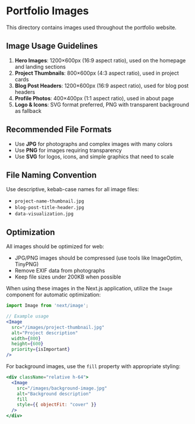# Portfolio Images

This directory contains images used throughout the portfolio website.

## Image Usage Guidelines

1. **Hero Images**: 1200×600px (16:9 aspect ratio), used on the homepage and landing sections
2. **Project Thumbnails**: 800×600px (4:3 aspect ratio), used in project cards
3. **Blog Post Headers**: 1200×600px (16:9 aspect ratio), used for blog post headers
4. **Profile Photos**: 400×400px (1:1 aspect ratio), used in about page
5. **Logo & Icons**: SVG format preferred, PNG with transparent background as fallback

## Recommended File Formats

- Use **JPG** for photographs and complex images with many colors
- Use **PNG** for images requiring transparency
- Use **SVG** for logos, icons, and simple graphics that need to scale

## File Naming Convention

Use descriptive, kebab-case names for all image files:
- `project-name-thumbnail.jpg`
- `blog-post-title-header.jpg`
- `data-visualization.jpg`

## Optimization

All images should be optimized for web:
- JPG/PNG images should be compressed (use tools like ImageOptim, TinyPNG)
- Remove EXIF data from photographs
- Keep file sizes under 200KB when possible

When using these images in the Next.js application, utilize the `Image` component for automatic optimization:

```jsx
import Image from 'next/image';

// Example usage
<Image
  src="/images/project-thumbnail.jpg"
  alt="Project description"
  width={800}
  height={600}
  priority={isImportant}
/>
```

For background images, use the `fill` property with appropriate styling:

```jsx
<div className="relative h-64">
  <Image
    src="/images/background-image.jpg"
    alt="Background description"
    fill
    style={{ objectFit: "cover" }}
  />
</div>
```
